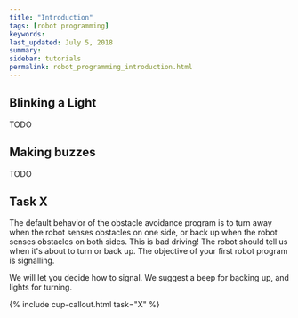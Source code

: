```yaml
---
title: "Introduction"
tags: [robot programming]
keywords:
last_updated: July 5, 2018
summary:
sidebar: tutorials
permalink: robot_programming_introduction.html
---
```


## Blinking a Light

TODO

## Making buzzes

TODO

## Task X

The default behavior of the obstacle avoidance program is to turn away when the robot senses obstacles on one side, or back up when the robot senses obstacles on both sides. This is bad driving! The robot should tell us when it's about to turn or back up. The objective of your first robot program is signalling.

We will let you decide how to signal. We suggest a beep for backing up, and lights for turning.

{% include cup-callout.html task="X" %}